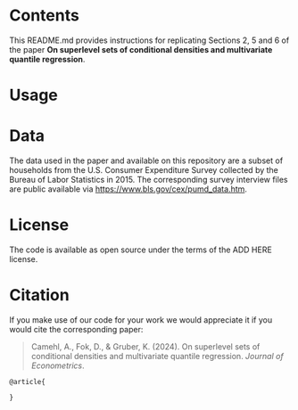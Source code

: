 <!--
License Batch:
[![License](https://img.shields.io/badge/License-Apache%202.0-blue.svg)](https://opensource.org/licenses/Apache-2.0)
-->

# Contents
This README.md provides instructions for replicating Sections 2, 5 and 6 of the paper **On superlevel sets of conditional densities and multivariate quantile regression**.

# Usage

# Data
The data used in the paper and available on this repository are a subset of households from the  U.S. Consumer Expenditure Survey collected by the Bureau of Labor Statistics in 2015. The corresponding survey interview files are public available via https://www.bls.gov/cex/pumd_data.htm. 
 
# License
The code is available as open source under the terms of the ADD HERE license.

# Citation
If you make use of our code for your work we would appreciate it if you would cite the corresponding paper:

> Camehl, A., Fok, D., & Gruber, K. (2024). On superlevel sets of conditional densities and multivariate quantile regression. *Journal of Econometrics*. 

```
@article{

}
```

